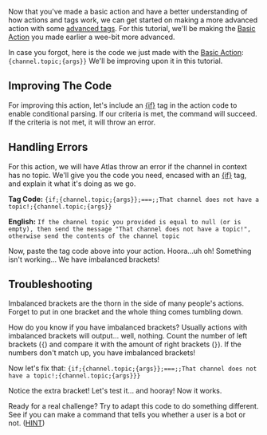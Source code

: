 Now that you've made a basic action and have a better understanding of how actions and tags work, we can get started on making a more advanced action with some [advanced tags](https://docs.atlas.bot/tutorials/Tags/Advanced_Tags). For this tutorial, we'll be making the [Basic Action](https://docs.atlas.bot/tutorials/Actions/Basic_Action) you made earlier a wee-bit more advanced.

In case you forgot, here is the code we just made with the [Basic Action](https://docs.atlas.bot/tutorials/Actions/Basic_Action): `{channel.topic;{args}}` We'll be improving upon it in this tutorial.

## Improving The Code

For improving this action, let's include an [{if}](https://docs.atlas.bot/tags/global/if) tag in the action code to enable conditional parsing. If our criteria is met, the command will succeed. If the criteria is not met, it will throw an error.

## Handling Errors

For this action, we will have Atlas throw an error if the channel in context has no topic. We'll give you the code you need, encased with an [{if}](https://docs.atlas.bot/tags/global/if) tag, and explain it what it's doing as we go.

**Tag Code:** `{if;{channel.topic;{args}};===;;That channel does not have a topic!;{channel.topic;{args}}`

**English:** `If the channel topic you provided is equal to null (or is empty), then send the message "That channel does not have a topic!", otherwise send the contents of the channel topic`

Now, paste the tag code above into your action.
Hoora...uh oh! Something isn't working... We have imbalanced brackets!

## Troubleshooting

Imbalanced brackets are the thorn in the side of many people's actions. Forget to put in one bracket and the whole thing comes tumbling down.

How do you know if you have imbalanced brackets? Usually actions with imbalanced brackets will output... well, nothing. Count the number of left brackets (`{`) and compare it with the amount of right brackets (`}`). If the numbers don't match up, you have imbalanced brackets!

Now let's fix that:
`{if;{channel.topic;{args}};===;;That channel does not have a topic!;{channel.topic;{args}}}`

Notice the extra bracket! Let's test it... and hooray! Now it works.

Ready for a real challenge? Try to adapt this code to do something different. See if you can make a command that tells you whether a user is a bot or not. ([HINT](https://docs.atlas.bot/tags/user/user.bot))
